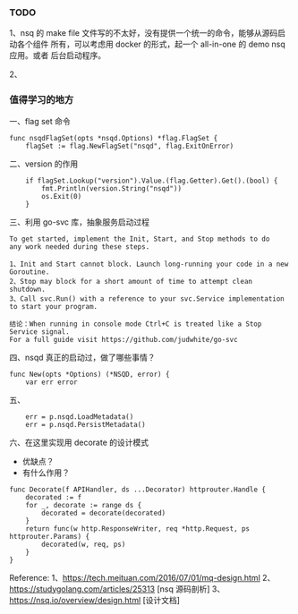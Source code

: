 ### TODO
1、nsq 的 make file 文件写的不太好，没有提供一个统一的命令，能够从源码启动各个组件
所有，可以考虑用 docker 的形式，起一个 all-in-one 的 demo nsq应用。或者 后台启动程序。 

2、


### 值得学习的地方

一、flag set 命令
```
func nsqdFlagSet(opts *nsqd.Options) *flag.FlagSet {
	flagSet := flag.NewFlagSet("nsqd", flag.ExitOnError)
```


二、version 的作用
```
	if flagSet.Lookup("version").Value.(flag.Getter).Get().(bool) {
		fmt.Println(version.String("nsqd"))
		os.Exit(0)
	}
```

三、利用 go-svc 库，抽象服务启动过程

```
To get started, implement the Init, Start, and Stop methods to do
any work needed during these steps.

1、Init and Start cannot block. Launch long-running your code in a new Goroutine.
2、Stop may block for a short amount of time to attempt clean shutdown.
3、Call svc.Run() with a reference to your svc.Service implementation to start your program.

结论：When running in console mode Ctrl+C is treated like a Stop Service signal.
For a full guide visit https://github.com/judwhite/go-svc
```

四、nsqd 真正的启动过，做了哪些事情？

```
func New(opts *Options) (*NSQD, error) {
	var err error
```


五、

```
	err = p.nsqd.LoadMetadata()
	err = p.nsqd.PersistMetadata()
```


六、在这里实现用 decorate 的设计模式

- 优缺点？
- 有什么作用？
```
func Decorate(f APIHandler, ds ...Decorator) httprouter.Handle {
	decorated := f
	for _, decorate := range ds {
		decorated = decorate(decorated)
	}
	return func(w http.ResponseWriter, req *http.Request, ps httprouter.Params) {
		decorated(w, req, ps)
	}
}
```

Reference:
1、https://tech.meituan.com/2016/07/01/mq-design.html
2、https://studygolang.com/articles/25313 [nsq 源码剖析]
3、https://nsq.io/overview/design.html [设计文档]